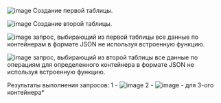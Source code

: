 ![image](https://github.com/d0natel10/sql-test-task/assets/135552346/1d24226c-75d3-45ac-9fe0-48213beacfc7)
Создание первой таблицы.

![image](https://github.com/d0natel10/sql-test-task/assets/135552346/fef291ca-3ebe-41f9-bafb-0482cc832a87)
Создание второй таблицы.

![image](https://github.com/d0natel10/sql-test-task/assets/135552346/aa98e04d-8cbf-4cc0-9cac-6e85d8e94370)
запрос, выбирающий из первой таблицы все данные по контейнерам в формате
JSON не используя встроенную функцию.

![image](https://github.com/d0natel10/sql-test-task/assets/135552346/bfb3c2f1-298a-4d0b-a294-1855313e3a22)
запрос, выбирающий из второй таблицы все данные по операциям для
определенного контейнера в формате JSON не используя встроенную функцию.

Результаты выполнения запросов: 
1 - ![image](https://github.com/d0natel10/sql-test-task/assets/135552346/54088438-4a75-453c-b5c7-b0f22dfe70d5)
2 - ![image](https://github.com/d0natel10/sql-test-task/assets/135552346/d6469c4d-d2e9-4db6-9ecc-2ab53ed81e28) - для 3-ого контейнера*



